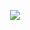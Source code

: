 <p align="center" >
    <a href="https://www.codewars.com/users/zaicelop">
      <img src="https://github.r2v.ch/codewars?user=zaicelop&top_languages=true&theme=dark&theme=gradient&stroke=%23b362ff&theme=purple_dark" />
    </a>
</p>

<!--
**zaicelop/zaicelop** is a ✨ _special_ ✨ repository because its `README.md` (this file) appears on your GitHub profile.

Here are some ideas to get you started:

- 🔭 I’m currently working on ...
- 🌱 I’m currently learning ...
- 👯 I’m looking to collaborate on ...
- 🤔 I’m looking for help with ...
- 💬 Ask me about ...
- 📫 How to reach me: ...
- 😄 Pronouns: ...
- ⚡ Fun fact: ...
-->
